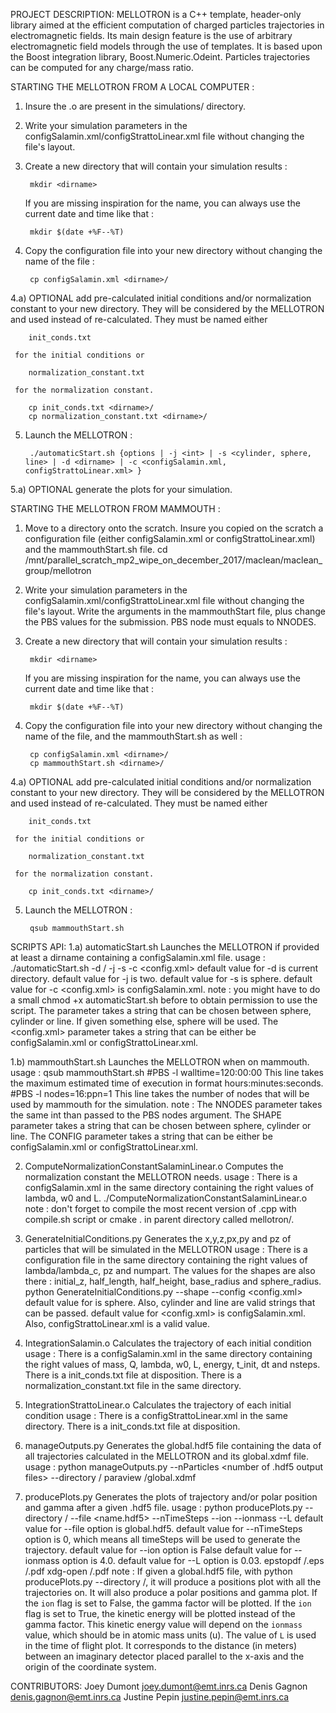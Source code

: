 PROJECT DESCRIPTION:
MELLOTRON is a C++ template, header-only library aimed at the efficient
computation of charged particles trajectories in electromagnetic fields. Its main
design feature is the use of arbitrary electromagnetic field models through the use of
templates. It is based upon the Boost integration library, Boost.Numeric.Odeint.
Particles trajectories can be computed for any charge/mass ratio.



STARTING THE MELLOTRON FROM A LOCAL COMPUTER :
1) Insure the .o are present in the simulations/ directory.

2) Write your simulation parameters in the configSalamin.xml/configStrattoLinear.xml file without changing the file's layout.

3) Create a new directory that will contain your simulation results :

        mkdir <dirname>

   If you are missing inspiration for the name, you can always use the current date and time like that :

        mkdir $(date +%F--%T)

4) Copy the configuration file into your new directory without changing the name of the file :

        cp configSalamin.xml <dirname>/

4.a) OPTIONAL add pre-calculated initial conditions and/or normalization constant to your new directory.
     They will be considered by the MELLOTRON and used instead of re-calculated. They must be named either

        init_conds.txt

     for the initial conditions or

        normalization_constant.txt

     for the normalization constant.

        cp init_conds.txt <dirname>/
        cp normalization_constant.txt <dirname>/

5) Launch the MELLOTRON :

        ./automaticStart.sh {options | -j <int> | -s <cylinder, sphere, line> | -d <dirname> | -c <configSalamin.xml, configStrattoLinear.xml> }

5.a) OPTIONAL generate the plots for your simulation.


STARTING THE MELLOTRON FROM MAMMOUTH :
1) Move to a directory onto the scratch. Insure you copied on the scratch a configuration file (either configSalamin.xml or configStrattoLinear.xml) and the mammouthStart.sh file.
        cd /mnt/parallel_scratch_mp2_wipe_on_december_2017/maclean/maclean_group/mellotron

2) Write your simulation parameters in the configSalamin.xml/configStrattoLinear.xml file without changing the file's layout. 
   Write the arguments in the mammouthStart file, plus change the PBS values for the submission. PBS node must equals to NNODES.

3) Create a new directory that will contain your simulation results :

        mkdir <dirname>

   If you are missing inspiration for the name, you can always use the current date and time like that :

        mkdir $(date +%F--%T)

4) Copy the configuration file into your new directory without changing the name of the file, and the mammouthStart.sh as well :

        cp configSalamin.xml <dirname>/
        cp mammouthStart.sh <dirname>/

4.a) OPTIONAL add pre-calculated initial conditions and/or normalization constant to your new directory.
     They will be considered by the MELLOTRON and used instead of re-calculated. They must be named either

        init_conds.txt

     for the initial conditions or

        normalization_constant.txt

     for the normalization constant.

        cp init_conds.txt <dirname>/

5) Launch the MELLOTRON :

        qsub mammouthStart.sh



SCRIPTS API:
1.a) automaticStart.sh                          Launches the MELLOTRON if provided at least a dirname containing a configSalamin.xml file.
        usage : ./automaticStart.sh -d <dirname>/ -j <number of jobs> -s <shape> -c <config.xml>
                default value for -d <dirname> is current directory.
                default value for -j <number of jobs> is two. 
                default value for -s <shape> is sphere. 
                default value for -c <config.xml> is configSalamin.xml.
        note :  you might have to do a small chmod +x automaticStart.sh before to obtain permission to use the script.
                The <shape> parameter takes a string that can be chosen between sphere, cylinder or line. If given something else, sphere will be used.
                The <config.xml> parameter takes a string that can be either be configSalamin.xml or configStrattoLinear.xml.

1.b) mammouthStart.sh                           Launches the MELLOTRON when on mammouth.
        usage : qsub mammouthStart.sh
        #PBS -l walltime=120:00:00 This line takes the maximum estimated time of execution in format hours:minutes:seconds.
        #PBS -l nodes=16:ppn=1     This line takes the number of nodes that will be used by mammouth for the simulation.
        note :  The NNODES parameter takes the same int than passed to the PBS nodes argument.
                The SHAPE parameter takes a string that can be chosen between sphere, cylinder or line.
                The CONFIG parameter takes a string that can be either be configSalamin.xml or configStrattoLinear.xml.

2) ComputeNormalizationConstantSalaminLinear.o  Computes the normalization constant the MELLOTRON needs.
        usage : There is a configSalamin.xml in the same directory containing the right values of lambda, w0 and L.
                ./ComputeNormalizationConstantSalaminLinear.o
        note :  don't forget to compile the most recent version of .cpp with compile.sh script or cmake . in parent directory called mellotron/.

3) GenerateInitialConditions.py                 Generates the x,y,z,px,py and pz of particles that will be simulated in the MELLOTRON
        usage : There is a configuration file in the same directory containing the right values of lambda/lambda_c, pz and numpart.
                The values for the shapes are also there : initial_z, half_length, half_height, base_radius and sphere_radius.
                python GenerateInitialConditions.py --shape <shape> --config <config.xml>
                default value for <shape> is sphere. Also, cylinder and line are valid strings that can be passed.
                default value for <config.xml> is configSalamin.xml. Also, configStrattoLinear.xml is a valid value.

4) IntegrationSalamin.o                         Calculates the trajectory of each initial condition
        usage : There is a configSalamin.xml in the same directory containing the right values of mass, Q, lambda, w0, L, energy, t_init, dt and nsteps.
                There is a init_conds.txt file at disposition.
                There is a normalization_constant.txt file in the same directory.

4) IntegrationStrattoLinear.o                   Calculates the trajectory of each initial condition
        usage : There is a configStrattoLinear.xml in the same directory.
                There is a init_conds.txt file at disposition.

5) manageOutputs.py                             Generates the global.hdf5 file containing the data of all trajectories calculated in the MELLOTRON and its global.xdmf file.
        usage : python manageOutputs.py --nParticles <number of .hdf5 output files> --directory <dirname>/
                paraview <dirname>/global.xdmf

6) producePlots.py                              Generates the plots of trajectory and/or polar position and gamma after a given .hdf5 file.
        usage : python producePlots.py --directory <dirname>/ --file <name.hdf5> --nTimeSteps <int> --ion <bool> --ionmass <float> --L <float>
                default value for --file option is global.hdf5.
                default value for --nTimeSteps option is 0, which means all timeSteps will be used to generate the trajectory.
                default value for --ion option is False
                default value for --ionmass option is 4.0.
                default value for --L option is 0.03.
                epstopdf <dirname>/<NameOfGeneratedPlot>.eps <dirname>/<NameOfGeneratedPlot>.pdf
                xdg-open <dirname>/<NameOfGeneratedPlot>.pdf
        note :  If given a global.hdf5 file, with python producePlots.py --directory <dirname>/, it will produce a positions plot with all the trajectories on.
                It will also produce a polar positions and gamma plot.
                If the `ion` flag is set to False, the gamma factor will be plotted.
                If the `ion` flag is set to True, the kinetic energy will be plotted instead of the gamma factor. This kinetic energy value will depend
                on the `ionmass` value, which should be in atomic mass units (u). The value of `L` is used in the time of flight plot. It corresponds to the
                distance (in meters) between an imaginary detector placed parallel to the x-axis and the origin of the coordinate system.



CONTRIBUTORS:
Joey Dumont <joey.dumont@emt.inrs.ca>
Denis Gagnon <denis.gagnon@emt.inrs.ca>
Justine Pepin <justine.pepin@emt.inrs.ca>
